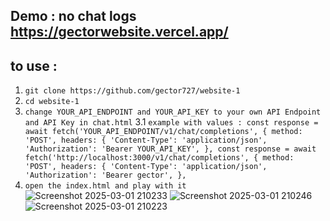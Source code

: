 ## Demo : no chat logs https://gectorwebsite.vercel.app/

## to use : 
1. ```git clone https://github.com/gector727/website-1```
2. ```cd website-1```
3. ```change YOUR_API_ENDPOINT and YOUR_API_KEY to your own API Endpoint and API Key in chat.html```
3.1 ```example with values :
   const response = await fetch('YOUR_API_ENDPOINT/v1/chat/completions', {
                    method: 'POST',
                    headers: {
                        'Content-Type': 'application/json',
                        'Authorization': 'Bearer YOUR_API_KEY',
                    },
const response = await fetch('http://localhost:3000/v1/chat/completions', {
                    method: 'POST',
                    headers: {
                        'Content-Type': 'application/json',
                        'Authorization': 'Bearer gector',
                    },```  
5. ```open the index.html and play with it```
![Screenshot 2025-03-01 210233](https://github.com/user-attachments/assets/329786a3-caab-4b7d-b18d-c0bccb60dd50)
![Screenshot 2025-03-01 210246](https://github.com/user-attachments/assets/e657ce11-1e50-4d77-b660-4913d1d96de1)
![Screenshot 2025-03-01 210223](https://github.com/user-attachments/assets/c9473d83-b00c-4875-98d4-6c237f1f0eef)


